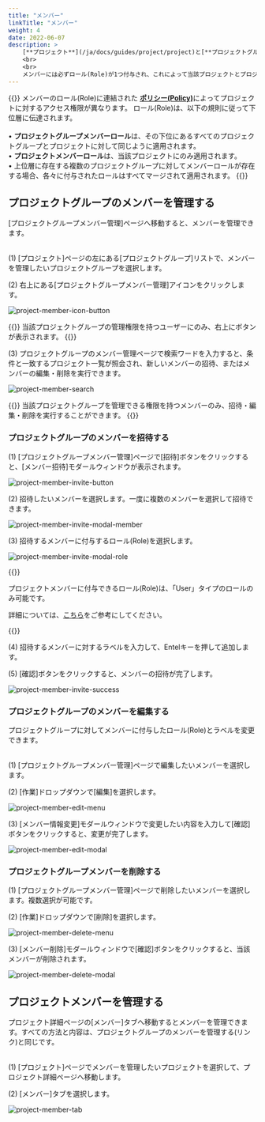 ```yaml
---
title: "メンバー"
linkTitle: "メンバー"
weight: 4
date: 2022-06-07
description: >
    [**プロジェクト**](/ja/docs/guides/project/project)と[**プロジェクトグループ**](/ja/docs/guides/project/project-group)に **メンバー**を招待して[**ロール(Role)**](/ja/docs/guides/administration/iam-role)を付与することができます。
    <br>
    <br>
    メンバーには必ずロール(Role)が1つ付与され、これによって当該プロジェクトとプロジェクトグループに対するアクセスを管理することができます。
---
```


{{<alert>}}
メンバーのロール(Role)に連結された [**ポリシー(Policy)**](/ja/docs/guides/administration/iam-policy)によってプロジェクトに対するアクセス権限が異なります。
ロール(Role)は、以下の規則に従って下位層に伝達されます。
<br>
<br>
• **プロジェクトグループメンバーロール**は、その下位にあるすべてのプロジェクトグループとプロジェクトに対して同じように適用されます。
<br>
• **プロジェクトメンバーロール**は、当該プロジェクトにのみ適用されます。
<br>
• 上位層に存在する複数のプロジェクトグループに対してメンバーロールが存在する場合、各々に付与されたロールはすべてマージされて適用されます。
{{</alert>}}

## プロジェクトグループのメンバーを管理する

[プロジェクトグループメンバー管理]ページへ移動すると、メンバーを管理できます。
<br>
<br>

(1) [プロジェクト]ページの左にある[プロジェクトグループ]リストで、メンバーを管理したいプロジェクトグループを選択します。

(2) 右上にある[プロジェクトグループメンバー管理]アイコンをクリックします。

![project-member-icon-button](/ja/docs/guides/project/member-img/project-member-icon-button.png)

{{<alert title="">}}
当該プロジェクトグループの管理権限を持つユーザーにのみ、右上にボタンが表示されます。
{{</alert>}}

(3) プロジェクトグループのメンバー管理ページで検索ワードを入力すると、条件と一致するプロジェクト一覧が照会され、新しいメンバーの招待、またはメンバーの編集・削除を実行できます。

![project-member-search](/ja/docs/guides/project/member-img/project-member-search.png)

{{<alert title="">}}
当該プロジェクトグループを管理できる権限を持つメンバーのみ、招待・編集・削除を実行することができます。
{{</alert>}}

### プロジェクトグループのメンバーを招待する

(1) [プロジェクトグループメンバー管理]ページで[招待]ボタンをクリックすると、[メンバー招待]モダールウィンドウが表示されます。

![project-member-invite-button](/ja/docs/guides/project/member-img/project-member-invite-button.png)

(2) 招待したいメンバーを選択します。一度に複数のメンバーを選択して招待できます。

![project-member-invite-modal-member](/ja/docs/guides/project/member-img/project-member-invite-modal-member.png)

(3) 招待するメンバーに付与するロール(Role)を選択します。

![project-member-invite-modal-role](/ja/docs/guides/project/member-img/project-member-invite-modal-role.png)

{{<alert title="メンバーロール(Role)">}}

プロジェクトメンバーに付与できるロール(Role)は、「User」タイプのロールのみ可能です。 

詳細については、[こちら](/ja/docs/guides/administration/iam-role)をご参考にしてください。

{{</alert>}}

(4) 招待するメンバーに対するラベルを入力して、Entelキーを押して追加します。

(5) [確認]ボタンをクリックすると、メンバーの招待が完了します。

![project-member-invite-success](/ja/docs/guides/project/member-img/project-member-invite-success.png)

### プロジェクトグループのメンバーを編集する

プロジェクトグループに対してメンバーに付与したロール(Role)とラベルを変更できます。
<br>
<br>

(1) [プロジェクトグループメンバー管理]ページで編集したいメンバーを選択します。

(2) [作業]ドロップダウンで[編集]を選択します。

![project-member-edit-menu](/ja/docs/guides/project/member-img/project-member-edit-menu.png)

(3) [メンバー情報変更]モダールウィンドウで変更したい内容を入力して[確認]ボタンをクリックすると、変更が完了します。

![project-member-edit-modal](/ja/docs/guides/project/member-img/project-member-edit-modal.png)

### プロジェクトグループメンバーを削除する

(1) [プロジェクトグループメンバー管理]ページで削除したいメンバーを選択します。複数選択が可能です。

(2) [作業]ドロップダウンで[削除]を選択します。

![project-member-delete-menu](/ja/docs/guides/project/member-img/project-member-delete-menu.png)

(3) [メンバー削除]モダールウィンドウで[確認]ボタンをクリックすると、当該メンバーが削除されます。

![project-member-delete-modal](/ja/docs/guides/project/member-img/project-member-delete-modal.png)


## プロジェクトメンバーを管理する

プロジェクト詳細ページの[メンバー]タブへ移動するとメンバーを管理できます。すべての方法と内容は、プロジェクトグループのメンバーを管理する(リンク)と同じです。
<br>
<br>

(1) [プロジェクト]ページでメンバーを管理したいプロジェクトを選択して、プロジェクト詳細ページへ移動します。

(2) [メンバー]タブを選択します。

![project-member-tab](/ja/docs/guides/project/member-img/project-member-tab.png)
